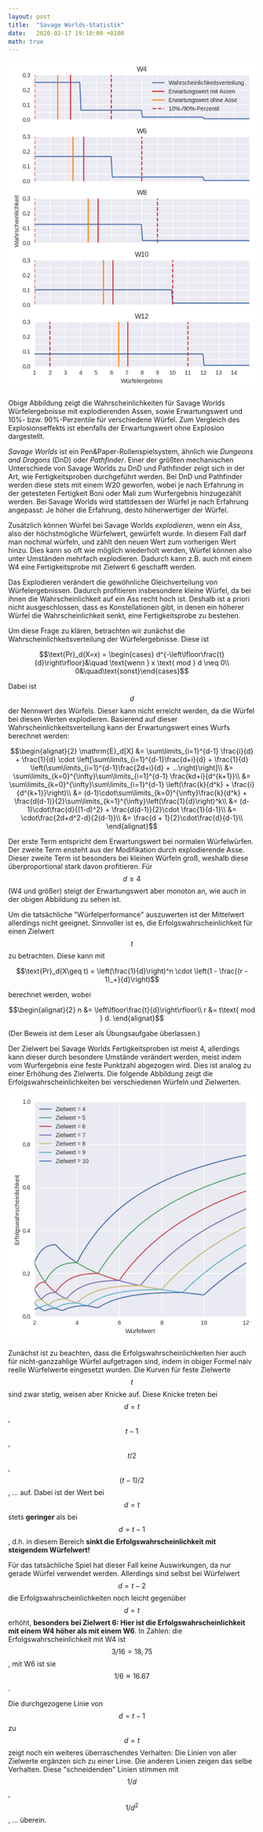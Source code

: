 ```yaml
---
layout: post
title:  "Savage Worlds-Statistik"
date:   2020-02-17 19:10:00 +0100
math: true
---
```


![](/figures/savage_worlds_probabilities.png)

Obige Abbildung zeigt die Wahrscheinlichkeiten für Savage Worlds
Würfelergebnisse mit explodierenden Assen, sowie Erwartungswert und 10%-
bzw. 90%-Perzentile für verschiedene Würfel. Zum Vergleich des
Explosionseffekts ist ebenfalls der Erwartungswert ohne Explosion dargestellt.

<!--more-->


*Savage Worlds* ist ein Pen&Paper-Rollenspielsystem, ähnlich wie *Dungeons and
Dragons* (DnD) oder *Pathfinder*. Einer der größten mechanischen Unterschiede von
Savage Worlds zu DnD und Pathfinder zeigt sich in der Art, wie
Fertigkeitsproben durchgeführt werden. Bei DnD und Pathfinder werden diese
stets mit einem W20 geworfen, wobei je nach Erfahrung in der getesteten
Fertigkeit Boni oder Mali zum Wurfergebnis hinzugezählt werden. Bei Savage
Worlds wird stattdessen der Würfel je nach Erfahrung angepasst: Je höher die
Erfahrung, desto höherwertiger der Würfel.

Zusätzlich können Würfel bei Savage Worlds *explodieren*, wenn ein *Ass*, also
der höchstmögliche Würfelwert, gewürfelt wurde. In diesem Fall darf man nochmal
würfeln, und zählt den neuen Wert zum vorherigen Wert hinzu. Dies kann so oft
wie möglich wiederholt werden, Würfel können also unter Umständen mehrfach
explodieren.
Dadurch kann z.B. auch mit einem W4 eine Fertigkeitsprobe mit Zielwert 6
geschafft werden. 

Das Explodieren verändert die gewöhnliche Gleichverteilung von
Würfelergebnissen. Dadurch profitieren insbesondere kleine Würfel, da bei ihnen
die Wahrscheinlichkeit auf ein Ass recht hoch ist. Deshalb ist a priori nicht
ausgeschlossen, dass es Konstellationen gibt, in denen ein höherer Würfel die
Wahrscheinlichkeit senkt, eine Fertigkeitsprobe zu bestehen.

Um diese Frage zu klären, betrachten wir zunächst die
Wahrscheinlichkeitsverteilung der Würfelergebnisse. Diese ist

$$\text{Pr}_d(X=x) = \begin{cases} d^{-\left\lfloor\frac{t}{d}\right\rfloor}&\quad
\text{wenn } x \text{ mod } d \neq 0\\ 0&\quad\text{sonst}\end{cases}$$

Dabei ist $$d$$ der Nennwert des Würfels. Dieser kann nicht erreicht werden, da
die Würfel bei diesen Werten explodieren.
Basierend auf dieser Wahrscheinlichkeitsverteilung kann der Erwartungswert
eines Wurfs berechnet werden:

$$\begin{alignat}{2}
\mathrm{E}_d[X] &= \sum\limits_{i=1}^{d-1} \frac{i}{d} + \frac{1}{d} \cdot
\left[\sum\limits_{i=1}^{d-1}\frac{d+i}{d} + \frac{1}{d}
\left(\sum\limits_{i=1}^{d-1}\frac{2d+i}{d} + ...\right)\right]\\
&= \sum\limits_{k=0}^{\infty}\sum\limits_{i=1}^{d-1} \frac{kd+i}{d^{k+1}}\\
&= \sum\limits_{k=0}^{\infty}\sum\limits_{i=1}^{d-1} \left(\frac{k}{d^k} + \frac{i}{d^{k+1}}\right)\\
&= (d-1)\cdot\sum\limits_{k=0}^{\infty}\frac{k}{d^k} + \frac{d(d-1)}{2}\sum\limits_{k=1}^{\infty}\left(\frac{1}{d}\right)^k\\
&= (d-1)\cdot\frac{d}{(1-d)^2} + \frac{d(d-1)}{2}\cdot \frac{1}{d-1}\\
&= \cdot\frac{2d+d^2-d}{2(d-1)}\\
&= \frac{d + 1}{2}\cdot\frac{d}{d-1}\\
\end{alignat}$$

Der erste Term entspricht dem Erwartungswert bei normalen Würfelwürfen. Der
zweite Term ensteht aus der Modifikation durch explodierende Asse. Dieser
zweite Term ist besonders bei kleinen Würfeln groß, weshalb diese
überproportional stark davon profitieren. Für $$d\geq4$$ (W4 und größer) steigt
der Erwartungswert aber monoton an, wie auch in der obigen Abbildung zu sehen ist.

Um die tatsächliche "Würfelperformance" auszuwerten ist der Mittelwert
allerdings nicht geeignet. Sinnvoller ist es, die Erfolgswahrscheinlichkeit für
einen Zielwert $$t$$ zu betrachten. Diese kann mit

$$\text{Pr}_d(X\geq t) = \left(\frac{1}{d}\right)^n \cdot \left(1 - \frac{(r - 1)_+}{d}\right)$$

berechnet werden, wobei

$$\begin{alignat}{2}
n &= \left\lfloor\frac{t}{d}\right\rfloor\\
r &= t\text{ mod } d.
\end{alignat}$$

(Der Beweis ist dem Leser als Übungsaufgabe überlassen.)

Der Zielwert bei Savage Worlds Fertigkeitsproben ist meist 4, allerdings kann
dieser durch besondere Umstände verändert werden, meist indem vom Wurfergebnis
eine feste Punktzahl abgezogen wird. Dies ist analog zu einer Erhöhung des
Zielwerts. Die folgende Abbildung zeigt die Erfolgswahrscheinlichkeiten bei
verschiedenen Würfeln und Zielwerten.

![](/figures/savage_worlds_thresholds.png)

Zunächst ist zu beachten, dass die Erfolgswahrscheinlichkeiten hier auch für
nicht-ganzzahlige Würfel aufgetragen sind, indem in obiger Formel naiv
reelle Würfelwerte eingesetzt wurden.
Die Kurven für feste Zielwerte $$t$$ sind zwar stetig, weisen aber Knicke auf. Diese
Knicke treten bei $$d=t$$, $$t-1$$, $$t/2$$, $$(t-1)/2$$, ... auf. Dabei ist der
Wert bei $$d=t$$ stets **geringer** als bei $$d=t-1$$, d.h. in diesem Bereich
**sinkt die Erfolgswahrscheinlichkeit mit steigendem Würfelwert!**

Für das tatsächliche Spiel hat dieser Fall keine Auswirkungen, da nur gerade
Würfel verwendet werden. Allerdings sind selbst bei Würfelwert $$d = t-2$$ die
Erfolgswahrscheinlichkeiten noch leicht gegenüber $$d = t$$ erhöht, **besonders
bei Zielwert 6: Hier ist die Erfolgswahrscheinlichkeit mit einem W4 höher als
mit einem W6**. In Zahlen: die Erfolgswahrscheinlichkeit mit W4 ist $$3/16 =
18,75%$$, mit W6 ist sie $$1/6 \approx 16.67%$$.

Die durchgezogene Linie von $$d=t-1$$ zu $$d=t$$ zeigt noch ein weiteres
überraschendes Verhalten: Die Linien von aller Zielwerte ergänzen sich zu einer Linie.
Die anderen Linien zeigen das selbe Verhalten.
Diese "schneidenden" Linien stimmen mit $$1/d$$, $$1/d^2$$, ... überein.
